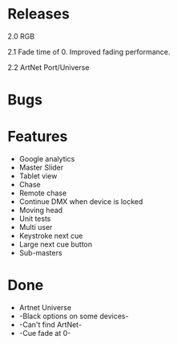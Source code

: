 # Releases #

2.0 RGB

2.1 Fade time of 0. Improved fading performance.

2.2 ArtNet Port/Universe

# Bugs #


# Features #

* Google analytics 
* Master Slider
* Tablet view
* Chase
* Remote chase
* Continue DMX when device is locked
* Moving head
* Unit tests
* Multi user
* Keystroke next cue
* Large next cue button
* Sub-masters

# Done #
* Artnet Universe
* -Black options on some devices-
* -Can't find ArtNet-
* -Cue fade at 0-